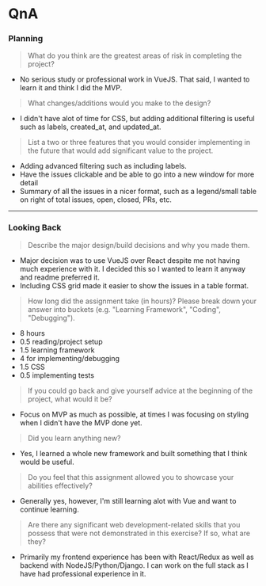 # QnA

### Planning

> What do you think are the greatest areas of risk in completing the project?
- No serious study or professional work in VueJS. That said, I wanted to learn it and think I did the MVP.

> What changes/additions would you make to the design?
- I didn't have alot of time for CSS, but adding additional filtering is useful such as labels, created_at, and updated_at.

> List a two or three features that you would consider implementing in the future that would add significant value to the project.
- Adding advanced filtering such as including labels.
- Have the issues clickable and be able to go into a new window for more detail
- Summary of all the issues in a nicer format, such as a legend/small table on right of total issues, open, closed, PRs, etc.

---

### Looking Back

> Describe the major design/build decisions and why you made them.
- Major decision was to use VueJS over React despite me not having much experience with it. I decided this so I wanted to learn it anyway and readme preferred it.
- Including CSS grid made it easier to show the issues in a table format.

> How long did the assignment take (in hours)? Please break down your answer into buckets (e.g. "Learning Framework", "Coding", "Debugging").
- 8 hours
 - 0.5 reading/project setup
 - 1.5 learning framework
 - 4 for implementing/debugging
 - 1.5 CSS
 - 0.5 implementing tests

> If you could go back and give yourself advice at the beginning of the project, what would it be?
- Focus on MVP as much as possible, at times I was focusing on styling when I didn't have the MVP done yet.

> Did you learn anything new?
- Yes, I learned a whole new framework and built something that I think would be useful.

> Do you feel that this assignment allowed you to showcase your abilities effectively?
- Generally yes, however, I'm still learning alot with Vue and want to continue learning.

> Are there any significant web development-related skills that you possess that were not demonstrated in this exercise? If so, what are they?
- Primarily my frontend experience has been with React/Redux as well as backend with NodeJS/Python/Django. I can work on the full stack as I have had professional experience in it.